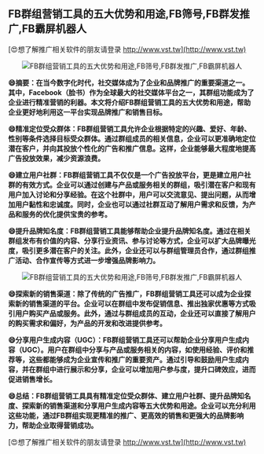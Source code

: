 ## **FB群组营销工具的五大优势和用途,FB筛号,FB群发推广,FB霸屏机器人**

[😍想了解推广相关软件的朋友请登录 http://www.vst.tw](http://www.vst.tw)

 <center><img src="https://vst.tw/MP4/tuiguang/png/0.png" alt="FB群组营销工具的五大优势和用途,FB筛号,FB群发推广,FB霸屏机器人"></center>

**😄摘要：在当今数字化时代，社交媒体成为了企业和品牌推广的重要渠道之一。其中，Facebook（脸书）作为全球最大的社交媒体平台之一，其群组功能成为了企业进行精准营销的利器。本文将介绍FB群组营销工具的五大优势和用途，帮助企业更好地利用这一平台实现品牌推广和销售目标。**

**😄精准定位受众群体：FB群组营销工具允许企业根据特定的兴趣、爱好、年龄、性别等条件选择目标受众群体。通过群组成员的相关信息，企业可以更准确地定位潜在客户，并向其投放个性化的广告和推广信息。这样，企业能够最大程度地提高广告投放效果，减少资源浪费。**

**😄建立用户社群：FB群组营销工具不仅仅是一个广告投放平台，更是建立用户社群的有效方式。企业可以通过创建与产品或服务相关的群组，吸引潜在客户和现有用户加入讨论和分享经验。在这个社群中，用户可以交流意见、提出问题，从而增加用户黏性和忠诚度。同时，企业也可以通过社群互动了解用户需求和反馈，为产品和服务的优化提供宝贵的参考。**

**😄提升品牌知名度：FB群组营销工具能够帮助企业提升品牌知名度。通过在相关群组发布有价值的内容、分享行业资讯、参与讨论等方式，企业可以扩大品牌曝光度，吸引更多潜在客户的关注。此外，企业还可以与群组管理员合作，通过群组推广活动、合作宣传等方式进一步增强品牌影响力。**

 <center><img src="https://vst.tw/MP4/tuiguang/png/7.png" alt="FB群组营销工具的五大优势和用途,FB筛号,FB群发推广,FB霸屏机器人"></center>

**😄探索新的销售渠道：除了传统的广告推广，FB群组营销工具还可以成为企业探索新的销售渠道的平台。企业可以在群组中发布促销信息、推出独家优惠等方式吸引用户购买产品或服务。此外，通过与群组成员的互动，企业还可以直接了解用户的购买需求和偏好，为产品的开发和改进提供参考。**

**😄分享用户生成内容（UGC）：FB群组营销工具还可以帮助企业分享用户生成内容（UGC）。用户在群组中分享与产品或服务相关的内容，如使用经验、评价和推荐等，这些都能够成为企业宣传和推广的重要资产。通过引导和鼓励用户生成内容，并在群组中进行展示和分享，企业可以增加用户参与度，提升口碑效应，进而促进销售增长。**

**😄总结：FB群组营销工具具有精准定位受众群体、建立用户社群、提升品牌知名度、探索新的销售渠道和分享用户生成内容等五大优势和用途。企业可以充分利用这些功能，通过FB群组实现更精准的推广、更高效的销售和更强大的品牌影响力，帮助企业取得营销成功。**

[😍想了解推广相关软件的朋友请登录 http://www.vst.tw](http://www.vst.tw)



